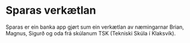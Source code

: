 # Sparas verkætlan
Sparas er ein banka app gjørt sum ein verkætlan av næmingarnar Brian, Magnus, Sigurð og oda frá skúlanum TSK (Tekniski Skúla í Klaksvík). 
